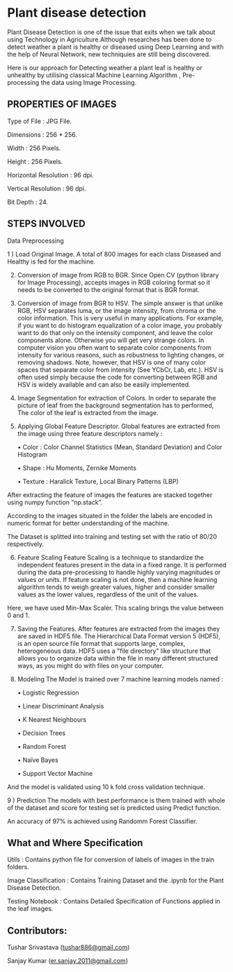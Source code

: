 # Plant disease detection


Plant Disease Detection is one of the issue that exits when we talk about using Technology in Agriculture.Although researches has been done to detect weather a plant is healthy or diseased using Deep Learning and with the help of Neural Network, new techniquies are still being discovered.

Here is our approach for Detecting weather a plant leaf is healthy or unhealthy by utilising classical Machine Learning Algorithm , Pre-processing the data using Image Processing.


## PROPERTIES OF IMAGES

   Type of File                     :  JPG File.

   Dimensions                       :  256 * 256.

   Width                            :  256 Pixels.

   Height                           :  256 Pixels.

   Horizontal Resolution            :  96 dpi.

   Vertical Resolution              :  96 dpi.

   Bit Depth                        :  24.

## STEPS INVOLVED 
Data Preprocessing 

1 ) Load Original Image.
A total of 800 images for each class Diseased and Healthy is fed for the machine.

2) Conversion of image from RGB to BGR.
Since Open CV (python library for Image Processing), accepts images in RGB coloring format so it needs to be converted to the original format that is BGR format.

3) Conversion of image from BGR to HSV.
The simple answer is that unlike RGB, HSV separates luma, or the image intensity, from chroma or the color information. This is very useful in many applications. For example, if you want to do histogram equalization of a color image, you probably want to do that only on the intensity component, and leave the color components alone. Otherwise you will get very strange colors.
In computer vision you often want to separate color components from intensity for various reasons, such as robustness to lighting changes, or removing shadows.
Note, however, that HSV is one of many color spaces that separate color from intensity (See YCbCr, Lab, etc.). HSV is often used simply because the code for converting between RGB and HSV is widely available and can also be easily implemented.

4) Image Segmentation for extraction of Colors.
In order to separate the picture of leaf from the background segmentation has to performed, The color of the leaf is extracted from the image.

5) Applying Global Feature Descriptor.
Global features are extracted from the image using three feature descriptors namely :

   •	Color     : Color Channel Statistics (Mean, Standard Deviation) and Color Histogram

   •	Shape    : Hu Moments, Zernike Moments

   •	Texture : Haralick Texture, Local Binary Patterns (LBP)
 
After extracting the feature of images the features are stacked together using numpy function  “np.stack”.

According to the images situated in the folder the labels are encoded in numeric format for better understanding of the machine.


The Dataset is splitted into training and testing set with the ratio of 80/20 respectively.

6) Feature Scaling
Feature Scaling is a technique to standardize the independent features present in the data in a fixed range. It is performed during the data pre-processing to handle highly varying magnitudes or values or units. If feature scaling is not done, then a machine learning algorithm tends to weigh greater values, higher and consider smaller values as the lower values, regardless of the unit of the values. 

Here, we have used Min-Max Scaler.
This scaling brings the value between 0 and 1.

7) Saving the Features.
After features are extracted from the images they are saved in HDF5 file. The Hierarchical Data Format version 5 (HDF5), is an open source file format that supports large, complex, heterogeneous data. HDF5 uses a "file directory" like structure that allows you to organize data within the file in many different structured ways, as you might do with files on your computer.

8) Modeling 
The Model is trained over 7 machine learning models named : 

   •	Logistic Regression 

   •	Linear Discriminant  Analysis

   •	K Nearest  Neighbours

   •	Decision Trees

   •	Random Forest

   •	Naïve Bayes

   •	Support Vector Machine 

And the model is validated using 10 k fold cross validation technique.

9 ) Prediction 
The models with best performance is them trained with whole of the dataset and score for testing set is predicted using Predict function.

An accuracy of 97% is achieved using Randomm Forest Classifier.

## What and Where Specification

Utils : Contains python file for conversion of labels of images in the train folders.

Image Classification : Contains Training Dataset and the .ipynb for the Plant Disease Detection.

Testing Notebook : Contains Detailed Specification of Functions applied in the leaf images.

## Contributors:
Tushar Srivastava (tushar886@gmail.com)

Sanjay Kumar (er.sanjay.2011@gmail.com)





